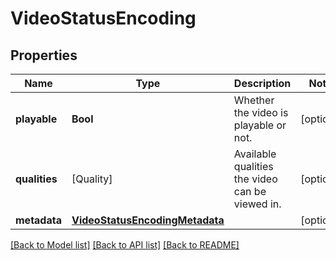 # VideoStatusEncoding

## Properties
Name | Type | Description | Notes
------------ | ------------- | ------------- | -------------
**playable** | **Bool** | Whether the video is playable or not. | [optional] 
**qualities** | [Quality] | Available qualities the video can be viewed in. | [optional] 
**metadata** | [**VideoStatusEncodingMetadata**](VideoStatusEncodingMetadata.md) |  | [optional] 

[[Back to Model list]](../README.md#documentation-for-models) [[Back to API list]](../README.md#documentation-for-api-endpoints) [[Back to README]](../README.md)


